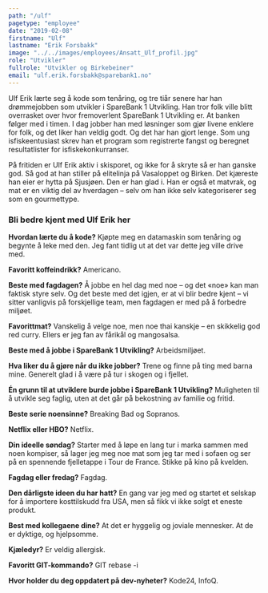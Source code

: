 ```yaml
---
path: "/ulf"
pagetype: "employee"
date: "2019-02-08"
firstname: "Ulf"
lastname: "Erik Forsbakk"
image: "../../images/employees/Ansatt_Ulf_profil.jpg"
role: "Utvikler"
fullrole: "Utvikler og Birkebeiner"
email: "ulf.erik.forsbakk@sparebank1.no"
---
```


Ulf Erik lærte seg å kode som tenåring, og tre tiår senere har han drømmejobben som utvikler i SpareBank 1 Utvikling. Han tror folk ville blitt overrasket over hvor fremoverlent SpareBank 1 Utvikling er. At banken følger med i timen. I dag jobber han med løsninger som gjør livene enklere for folk, og det liker han veldig godt. Og det har han gjort lenge. Som ung isfiskeentusiast skrev han et program som registrerte fangst og beregnet resultatlister for isfiskekonkurranser.

På fritiden er Ulf Erik aktiv i skisporet, og ikke for å skryte så er han ganske god. Så god at han stiller på elitelinja på Vasaloppet og Birken. Det kjæreste han eier er hytta på Sjusjøen. Den er han glad i. Han er også et matvrak, og mat er en viktig del av hverdagen – selv om han ikke selv kategoriserer seg som en gourmettype.

### Bli bedre kjent med Ulf Erik her

<div class="info-content__questions">

**Hvordan lærte du å kode?**
Kjøpte meg en datamaskin som tenåring og begynte å leke med den. Jeg fant tidlig ut at det var dette jeg ville drive med.

**Favoritt koffeindrikk?**
Americano.

**Beste med fagdagen?**
Å jobbe en hel dag med noe – og det «noe» kan man faktisk styre selv. Og det beste med det igjen, er at vi blir bedre kjent – vi sitter vanligvis på forskjellige team, men fagdagen er med på å forbedre miljøet.

**Favorittmat?**
Vanskelig å velge noe, men noe thai kanskje – en skikkelig god red curry. Ellers er jeg fan av fårikål og mangosalsa.

**Beste med å jobbe i SpareBank 1 Utvikling?**
Arbeidsmiljøet.

**Hva liker du å gjøre når du ikke jobber?**
Trene og finne på ting med barna mine. Generelt glad i å være på tur i skogen og i fjellet.

**Én grunn til at utviklere burde jobbe i SpareBank 1 Utvikling?**
Muligheten til å utvikle seg faglig, uten at det går på bekostning av familie og fritid.

**Beste serie noensinne?**
Breaking Bad og Sopranos.

**Netflix eller HBO?**
Netflix.

**Din ideelle søndag?**
Starter med å løpe en lang tur i marka sammen med noen kompiser, så lager jeg meg noe mat som jeg tar med i sofaen og ser på en spennende fjelletappe i Tour de France. Stikke på kino på kvelden.

**Fagdag eller fredag?**
Fagdag.

**Den dårligste ideen du har hatt?**
En gang var jeg med og startet et selskap for å importere kosttilskudd fra USA, men så fikk vi ikke solgt et eneste produkt.

**Best med kollegaene dine?**
At det er hyggelig og joviale mennesker. At de er dyktige, og hjelpsomme.

**Kjæledyr?**
Er veldig allergisk.

**Favoritt GIT-kommando?**
GIT rebase -i

**Hvor holder du deg oppdatert på dev-nyheter?**
Kode24, InfoQ.

</div>